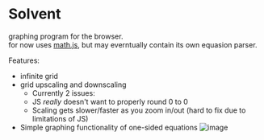 # Solvent
graphing program for the browser. <br>
for now uses [math.js](https://mathjs.org/), but may everntually contain its own equasion parser.

Features:
- infinite grid
- grid upscaling and downscaling
  - Currently 2 issues:
  - JS *really* doesn't want to properly round 0 to 0
  - Scaling gets slower/faster as you zoom in/out (hard to fix due to limitations of JS)
- Simple graphing functionality of one-sided equations
![image](https://user-images.githubusercontent.com/113313704/226614325-2ba2a373-17f8-444a-9add-89d64c53a271.png)
